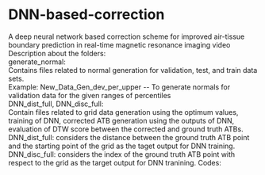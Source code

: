 # DNN-based-correction
A deep neural network based correction scheme for improved air-tissue boundary prediction in real-time magnetic resonance imaging video\
Description about the folders:\
generate_normal: \
Contains files related to normal generation for validation, test, and train data sets.\
Example: New_Data_Gen_dev_per_upper -- To generate normals for validation data for the given ranges of percentiles\
DNN_dist_full, DNN_disc_full:\
Contain files related to grid data generation using the optimum values, training of DNN, corrected ATB generation using the outputs of DNN, evaluation of DTW score between the corrected and ground truth ATBs.
DNN_dist_full: considers the distance between the ground truth ATB point and  the starting point of the grid as the taget output for DNN training.
DNN_disc_full: considers the index of the ground truth ATB point with respect to the grid as the target output for DNN tranining.
Codes:




